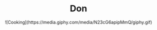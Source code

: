 <p>
<h1 align="center">Don</h1>
</p>

<div align="center">![Cooking](https://media.giphy.com/media/N23cG6apipMmQ/giphy.gif)</div>
